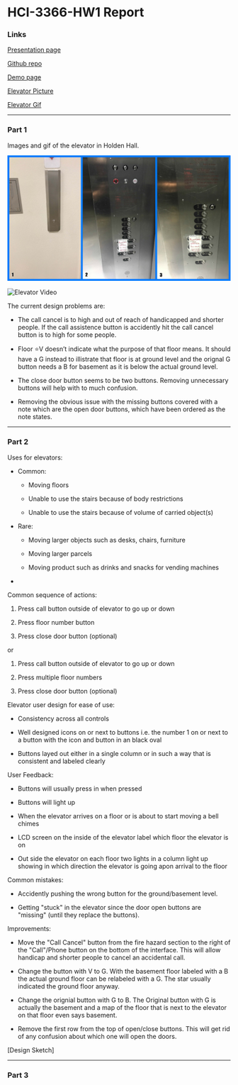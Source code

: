 # HCI-3366-HW1 Report

### Links

[Presentation page](https://michbish.github.io/HCI-3366-HW1/)

[Github repo](https://github.com/michbish/HCI-3366-HW1)

[Demo page](https://michbish.github.io/HCI-3366-HW1/demo)

[Elevator Picture](https://github.com/michbish/HCI-3366-HW1/blob/feature/new/assets/Elevator_Outside.jpg)

[Elevator Gif](https://github.com/michbish/HCI-3366-HW1/blob/feature/new/assets/Elevator.gif)

---
### Part 1

Images and gif of the elevator in Holden Hall.

![Elevator](/assets/Elevator.jpg)

![Elevator Video](/assets/Elevator.gif)

The current design problems are:

- The call cancel is to high and out of reach of handicapped and shorter people. If the call assistence button is accidently hit the call cancel button is to high for some people.

- Floor :star:V doesn’t indicate what the purpose of that floor means. It should have a G instead to illistrate that floor is at ground level and the orignal G button needs a B for basement as it is below the actual ground level.

- The close door button seems to be two buttons. Removing unnecessary buttons will help with to much confusion.

- Removing the obvious issue with the missing buttons covered with a note which are the open door buttons, which have been ordered as the note states.

---

### Part 2

Uses for elevators:

- Common: 

    - Moving floors

    - Unable to use the stairs because of body restrictions

    - Unable to use the stairs because of volume of carried object(s) 

- Rare:

    - Moving larger objects such as desks, chairs, furniture

    - Moving larger parcels

    - Moving product such as drinks and snacks for vending machines

- 

Common sequence of actions:

1. Press call button outside of elevator to go up or down

2. Press floor number button

3. Press close door button (optional)

or 

1. Press call button outside of elevator to go up or down

2. Press multiple floor numbers 

3. Press close door button (optional)

Elevator user design for ease of use:

- Consistency across all controls

- Well designed icons on or next to buttons i.e. the number 1 on or next to a button with the icon and button in an black oval

- Buttons layed out either in a single column or in such a way that is consistent and labeled clearly

User Feedback: 

- Buttons will usually press in when pressed

- Buttons will light up

- When the elevator arrives on a floor or is about to start moving a bell chimes

- LCD screen on the inside of the elevator label which floor the elevator is on

- Out side the elevator on each floor two lights in a column light up showing in which direction the elevator is going apon arrival to the floor

Common mistakes: 

- Accidently pushing the wrong button for the ground/basement level.

- Getting "stuck" in the elevator since the door open buttons are "missing" (until they replace the buttons).

Improvements: 

- Move the "Call Cancel" button from the fire hazard section to the right of the "Call"/Phone button on the bottom of the interface. This will allow handicap and shorter people to cancel an accidental call. 

- Change the button with V to G. With the basement floor labeled with a B the actual ground floor can be relabeled with a G. The star usually indicated the ground floor anyway.

- Change the orignial button with G to B. The Original button with G is actually the basement and a map of the floor that is next to the elevator on that floor even says basement.

- Remove the first row from the top of open/close buttons. This will get rid of any confusion about which one will open the doors. 

[Design Sketch]

--- 

### Part 3 

